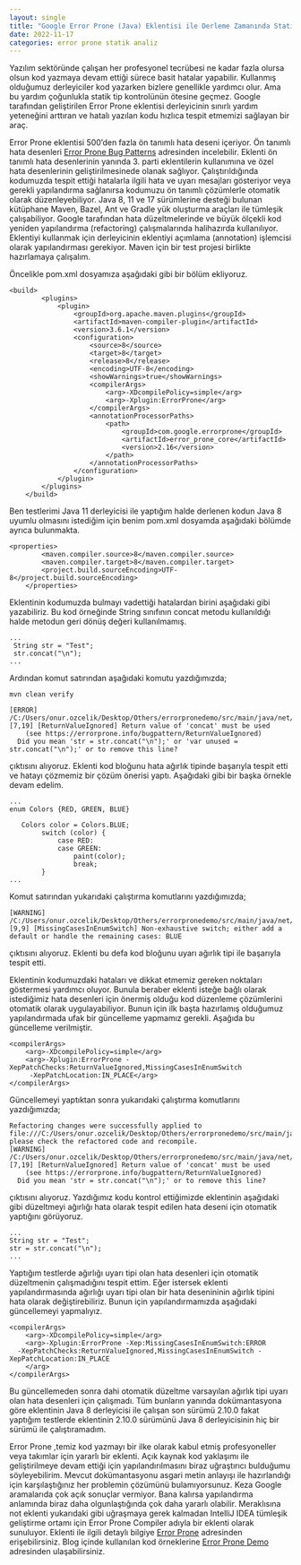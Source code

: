 ```yaml
---
layout: single
title: "Google Error Prone (Java) Eklentisi ile Derleme Zamanında Statik Kod Analizi Nasıl Yapılır"
date: 2022-11-17
categories: error prone statik analiz
---
```


Yazılım sektöründe çalışan her profesyonel tecrübesi ne kadar fazla olursa olsun kod yazmaya devam ettiği sürece basit hatalar yapabilir. Kullanmış olduğumuz derleyiciler kod yazarken bizlere genellikle yardımcı olur. Ama bu yardım çoğunlukla statik tip kontrolünün ötesine geçmez. Google tarafından geliştirilen Error Prone eklentisi derleyicinin sınırlı yardım yeteneğini arttıran ve hatalı yazılan kodu hızlıca tespit etmemizi sağlayan bir araç.

Error Prone eklentisi 500’den fazla ön tanımlı hata deseni içeriyor. Ön tanımlı hata desenleri [Error Prone Bug Patterns](https://errorprone.info/bugpatterns) adresinden incelebilir. Eklenti ön tanımlı hata desenlerinin yanında 3. parti eklentilerin kullanımına ve özel hata desenlerinin geliştirilmesinede olanak sağlıyor. Çalıştırıldığında kodumuzda tespit ettiği hatalarla ilgili hata ve uyarı mesajları gösteriyor veya gerekli yapılandırma sağlanırsa kodumuzu ön tanımlı çözümlerle otomatik olarak düzenleyebiliyor. Java 8, 11 ve 17 sürümlerine desteği bulunan kütüphane Maven, Bazel, Ant ve Gradle yük oluşturma araçları ile tümleşik çalışabiliyor. Google tarafından hata düzeltmelerinde ve büyük ölçekli kod yeniden yapılandırma (refactoring) çalışmalarında halihazırda kullanılıyor. Eklentiyi kullanmak için derleyicinin eklentiyi açımlama (annotation) işlemcisi olarak yapılandırması gerekiyor. Maven için bir test projesi birlikte hazırlamaya çalışalım.

Öncelikle pom.xml dosyamıza aşağıdaki gibi bir bölüm ekliyoruz.
```
<build>
        <plugins>
            <plugin>
                <groupId>org.apache.maven.plugins</groupId>
                <artifactId>maven-compiler-plugin</artifactId>
                <version>3.6.1</version>
                <configuration>
                    <source>8</source>
                    <target>8</target>
                    <release>8</release>
                    <encoding>UTF-8</encoding>
                    <showWarnings>true</showWarnings>
                    <compilerArgs>
                        <arg>-XDcompilePolicy=simple</arg>
                        <arg>-Xplugin:ErrorProne</arg>
                    </compilerArgs>
                    <annotationProcessorPaths>
                        <path>
                            <groupId>com.google.errorprone</groupId>
                            <artifactId>error_prone_core</artifactId>
                            <version>2.16</version>
                        </path>
                    </annotationProcessorPaths>
                </configuration>
            </plugin>
        </plugins>
    </build>
```
Ben testlerimi Java 11 derleyicisi ile yaptığım halde derlenen kodun Java 8 uyumlu olmasını istediğim için benim pom.xml dosyamda aşağıdaki bölümde ayrıca bulunmakta.
```
<properties>
        <maven.compiler.source>8</maven.compiler.source>
        <maven.compiler.target>8</maven.compiler.target>
        <project.build.sourceEncoding>UTF-8</project.build.sourceEncoding>
    </properties>
```
Eklentinin kodumuzda bulmayı vadettiği hatalardan birini aşağıdaki gibi yazabiliriz. Bu kod örneğinde String sınıfının concat metodu kullanıldığı halde metodun geri dönüş değeri kullanılmamış.
```
...
 String str = "Test";
 str.concat("\n");
...
```
Ardından komut satırından aşağıdaki komutu yazdığımızda;
```
mvn clean verify
``````
```
[ERROR] /C:/Users/onur.ozcelik/Desktop/Others/errorpronedemo/src/main/java/net/onurozcelik/errorpronedemo/CheckReturnValue.java:[7,19] [ReturnValueIgnored] Return value of 'concat' must be used
    (see https://errorprone.info/bugpattern/ReturnValueIgnored)
  Did you mean 'str = str.concat("\n");' or 'var unused = str.concat("\n");' or to remove this line?
```
çıktısını alıyoruz. Eklenti kod bloğunu hata ağırlık tipinde başarıyla tespit etti ve hatayı çözmemiz bir çözüm önerisi yaptı. Aşağıdaki gibi bir başka örnekle devam edelim.
```
...
enum Colors {RED, GREEN, BLUE}

   Colors color = Colors.BLUE;
        switch (color) {
            case RED:
            case GREEN:
                paint(color);
                break;
        }
...
```
Komut satırından yukarıdaki çalıştırma komutlarını yazdığımızda;
```
[WARNING] /C:/Users/onur.ozcelik/Desktop/Others/errorpronedemo/src/main/java/net/onurozcelik/errorpronedemo/MissingCasesInEnumSwitch.java:[9,9] [MissingCasesInEnumSwitch] Non-exhaustive switch; either add a default or handle the remaining cases: BLUE
```
çıktısını alıyoruz. Eklenti bu defa kod bloğunu uyarı ağırlık tipi ile başarıyla tespit etti. 

Eklentinin kodumuzdaki hataları ve dikkat etmemiz gereken noktaları göstermesi yardımcı oluyor. Bunula beraber eklenti isteğe bağlı olarak istediğimiz hata desenleri için önermiş olduğu kod düzenleme çözümlerini otomatik olarak uygulayabiliyor. Bunun için ilk başta hazırlamış olduğumuz yapılandırmada ufak bir güncelleme yapmamız gerekli. Aşağıda bu güncelleme verilmiştir.
```
<compilerArgs>
    <arg>-XDcompilePolicy=simple</arg>
    <arg>-Xplugin:ErrorProne -XepPatchChecks:ReturnValueIgnored,MissingCasesInEnumSwitch
	 -XepPatchLocation:IN_PLACE</arg>
</compilerArgs>
```
Güncellemeyi yaptıktan sonra yukarıdaki çalıştırma komutlarını yazdığımızda;
```
Refactoring changes were successfully applied to file:///C:/Users/onur.ozcelik/Desktop/Others/errorpronedemo/src/main/java/net/onurozcelik/errorpronedemo/CheckReturnValue.java, please check the refactored code and recompile.
[WARNING] /C:/Users/onur.ozcelik/Desktop/Others/errorpronedemo/src/main/java/net/onurozcelik/errorpronedemo/CheckReturnValue.java:[7,19] [ReturnValueIgnored] Return value of 'concat' must be used
    (see https://errorprone.info/bugpattern/ReturnValueIgnored)
  Did you mean 'str = str.concat("\n");' or to remove this line?
```
çıktısını alıyoruz. Yazdığımız kodu kontrol ettiğimizde eklentinin aşağıdaki gibi düzeltmeyi ağırlığı hata olarak tespit edilen hata deseni için otomatik yaptığını görüyoruz. 
```
...
String str = "Test";
str = str.concat("\n");
...  
```
Yaptığım testlerde ağırlığı uyarı tipi olan hata desenleri için otomatik düzeltmenin çalışmadığını tespit ettim. Eğer istersek eklenti yapılandırmasında ağırlığı uyarı tipi olan bir hata desenininin ağırlık tipini hata olarak değiştirebiliriz. Bunun için yapılandırmamızda aşağıdaki güncellemeyi yapmalıyız.
```
<compilerArgs>
    <arg>-XDcompilePolicy=simple</arg>
    <arg>-Xplugin:ErrorProne -Xep:MissingCasesInEnumSwitch:ERROR
  -XepPatchChecks:ReturnValueIgnored,MissingCasesInEnumSwitch -XepPatchLocation:IN_PLACE
    </arg>
</compilerArgs> 
```
Bu güncellemeden sonra dahi otomatik düzeltme varsayılan ağırlık tipi uyarı olan hata desenleri için çalışmadı. Tüm bunların yanında dokümantasyona göre eklentinin Java 8 derleyicisi ile çalışan son sürümü 2.10.0 fakat yaptığım testlerde eklentinin 2.10.0 sürümünü Java 8 derleyicisinin hiç bir sürümü ile çalıştıramadım.

Error Prone ,temiz kod yazmayı bir ilke olarak kabul etmiş profesyoneller veya takımlar için yararlı bir eklenti. Açık kaynak kod yaklaşımı ile geliştirilmeye devam ettiği için yapılandırılmasını biraz uğraştırıcı bulduğumu söyleyebilirim. Mevcut dokümantasyonu asgari metin anlayışı ile hazırlandığı için karşılaştığınız her problemin çözümünü bulamıyorsunuz. Keza Google aramalarıda çok açık sonuçlar vermiyor. Bana kalırsa yapılandırma anlamında biraz daha olgunlaştığında çok daha yararlı olabilir. Meraklısına not eklenti yukarıdaki gibi uğraşmaya gerek kalmadan IntelliJ IDEA tümleşik geliştirme ortamı için Error Prone Compiler adıyla bir eklenti olarak sunuluyor. Eklenti ile ilgili detaylı bilgiye [Error Prone](https://errorprone.info) adresinden erişebilirsiniz. Blog içinde kullanılan kod örneklerine [Error Prone Demo](https://github.com/onurozcelik/errorpronedemo) adresinden ulaşabilirsiniz.